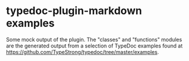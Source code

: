 # typedoc-plugin-markdown examples

Some mock output of the plugin. The "classes" and "functions" modules are the generated output from a selection of TypeDoc examples found at https://github.com/TypeStrong/typedoc/tree/master/examples.